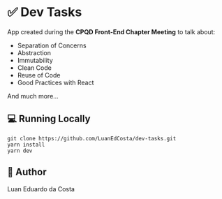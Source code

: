 # :white_check_mark: Dev Tasks

App created during the **CPQD Front-End Chapter Meeting** to talk about:

- Separation of Concerns
- Abstraction
- Immutability
- Clean Code
- Reuse of Code
- Good Practices with React

And much more...

## :computer: Running Locally

```shell
git clone https://github.com/LuanEdCosta/dev-tasks.git
yarn install
yarn dev
```

## :man: Author

Luan Eduardo da Costa
